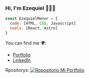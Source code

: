 ### Hi, I'm Ezequiel 👋👨‍💻

<!--![mia2](https://github.com/EzequielMenor/EzequielMenor/assets/69210721/1a370c73-fe6f-4079-8d67-165d74b0272e)-->

```js
const EzequielMenor = {
  code: [HTML, CSS, Javascript]
  tools: [React, Astro]
}
```

You can find me 🌍:
- [Portfolio](https://ezequielmenor.es/)
- [LinkedIn](https://www.linkedin.com/in/ezequiel-menor-4a690027a/)

Rpositorys:
[![Ropositorio Mi Portfolio](https://github-readme-stats.vercel.app/api/pin/?username=EzequielMenor&repo=Mi-Portfolio)](https://github.com/EzequielMenor/Mi-Porfolio)



<!--
**EzequielMenor/EzequielMenor** is a ✨ _special_ ✨ repository because its `README.md` (this file) appears on your GitHub profile.

Here are some ideas to get you started:

- 🔭 I’m currently working on ...
- 🌱 I’m currently learning ...
- 👯 I’m looking to collaborate on ...
- 🤔 I’m looking for help with ...
- 💬 Ask me about ...
- 📫 How to reach me: ...
- 😄 Pronouns: ...
- ⚡ Fun fact: ...
-->

